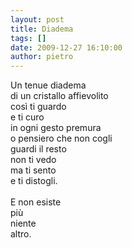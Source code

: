 ```yaml
---
layout: post
title: Diadema
tags: []
date: 2009-12-27 16:10:00
author: pietro
---
```

Un tenue diadema<br/>di un cristallo affievolito<br/>così ti guardo<br/>e ti curo<br/>in ogni gesto premura<br/>o pensiero che non cogli<br/>guardi il resto<br/>non ti vedo<br/>ma ti sento<br/>e ti distogli.<br/><br/>E non esiste<br/>più<br/>niente<br/>altro.
